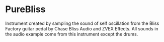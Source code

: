 # PureBliss
 Instrument created by sampling the sound of self oscillation from the Bliss Factory guitar pedal by Chase Bliss Audio and ZVEX Effects. All sounds in the audio example come from this instrument except the drums.
